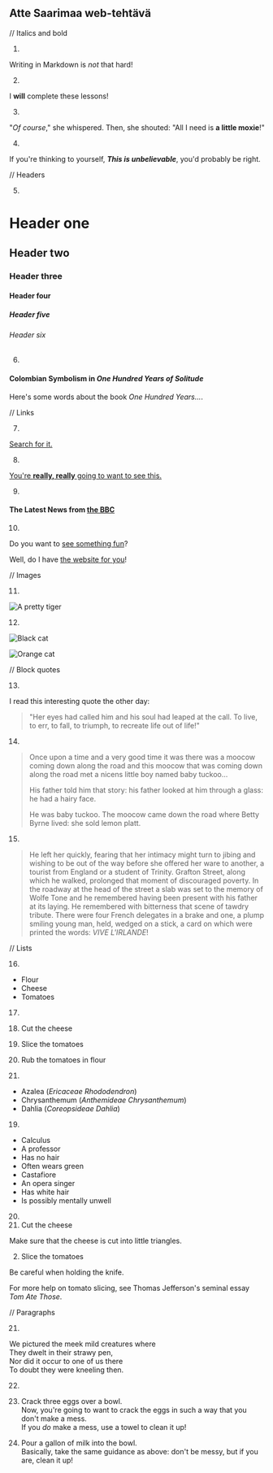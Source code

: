 ## Atte Saarimaa web-tehtävä

// Italics and bold

1.
Writing in Markdown is _not_ that hard!

2.
I **will** complete these lessons!

3.
"_Of course_," she whispered. Then, she shouted: "All I need is **a little moxie**!"

4.
If you're thinking to yourself, **_This is unbelievable_**, you'd probably be right.

// Headers

5.
# Header one
## Header two
### Header three
#### Header four
##### Header five
###### Header six


6.
#### Colombian Symbolism in _One Hundred Years of Solitude_

Here's some words about the book _One Hundred Years..._.

// Links

7.
[Search for it.](www.google.com)

8.
[You're **really, really** going to want to see this.](www.dailykitten.com)

9.
#### The Latest News from [the BBC](www.bbc.com/news)


10.

Do you want to [see something fun][a fun place]?

Well, do I have [the website for you][another fun place]!

[a fun place]: www.zombo.com
[another fun place]: www.stumbleupon.com

// Images

11.

![A pretty tiger](https://upload.wikimedia.org/wikipedia/commons/5/56/Tiger.50.jpg)

12.

![Black cat][Black]

![Orange cat][Orange]

[Black]: https://upload.wikimedia.org/wikipedia/commons/a/a3/81_INF_DIV_SSI.jpg

[Orange]: http://icons.iconarchive.com/icons/google/noto-emoji-animals-nature/256/22221-cat-icon.png

// Block quotes

13.

I read this interesting quote the other day:

> "Her eyes had called him and his soul had leaped at the call. To live, to err, to fall, to triumph, to recreate life out of life!"

14.

>Once upon a time and a very good time it was there was a moocow coming down along the road and this moocow that was coming down along the road met a nicens little boy named baby tuckoo...
>
>His father told him that story: his father looked at him through a glass: he had a hairy face.
>
>He was baby tuckoo. The moocow came down the road where Betty Byrne lived: she sold lemon platt.

15.

> He left her quickly, fearing that her intimacy might turn to jibing and wishing to be out of the way before she offered her ware to another, a tourist from England or a student of Trinity. Grafton Street, along which he walked, prolonged that moment of discouraged poverty. In the roadway at the head of the street a slab was set to the memory of Wolfe Tone and he remembered having been present with his father at its laying. He remembered with bitterness that scene of tawdry tribute. There were four French delegates in a brake and one, a plump smiling young man, held, wedged on a stick, a card on which were printed the words: _VIVE L'IRLANDE_!

// Lists

16.
* Flour
* Cheese
* Tomatoes

17.
1. Cut the cheese
2. Slice the tomatoes
3. Rub the tomatoes in flour

18.
* Azalea (_Ericaceae Rhododendron_)
* Chrysanthemum (_Anthemideae Chrysanthemum_)
* Dahlia (_Coreopsideae Dahlia_)

19.
* Calculus
 * A professor
 * Has no hair
 * Often wears green
* Castafiore
 * An opera singer
 * Has white hair
 * Is possibly mentally unwell

20.
1. Cut the cheese

 Make sure that the cheese is cut into little triangles.

2. Slice the tomatoes

 Be careful when holding the knife.
 
 For more help on tomato slicing, see Thomas Jefferson's seminal essay _Tom Ate Those_.

// Paragraphs

21.

We pictured the meek mild creatures where  
They dwelt in their strawy pen,  
Nor did it occur to one of us there  
To doubt they were kneeling then.

22.
1. Crack three eggs over a bowl.  
 Now, you're going to want to crack the eggs in such a way that you don't make a mess.  
 If you _do_ make a mess, use a towel to clean it up!

2. Pour a gallon of milk into the bowl.  
 Basically, take the same guidance as above: don't be messy, but if you are, clean it up!



